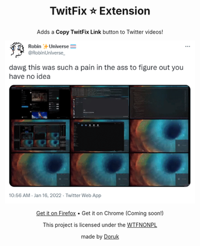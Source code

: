 <p align="center">
    <h1 align="center">TwitFix ⭐ Extension</h1>
</p>
<p align="center">
    Adds a <b>Copy TwitFix Link</b> button to Twitter videos!
</p>
<p align="center">
    <img width="591" height="508" src="showcase.gif" style="height: auto;">
</p>
<p align="center">
    <a href="https://addons.mozilla.org/en-US/firefox/addon/twitfix-extension/">Get it on Firefox</a> • Get it on Chrome (Coming soon!)
</p>
<p align="center">
    This project is licensed under the <a href="https://github.com/robinuniverse/WTFNONPL">WTFNONPL</a>
</p>
<p align="center">
    made by <a href="https://github.com/DorukSega">Doruk</a>
</p>
